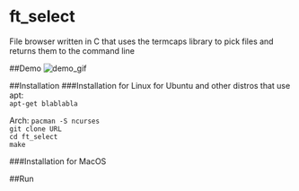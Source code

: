 # ft_select
File browser written in C that uses the termcaps library to pick files and returns them to the command line

##Demo
![demo_gif]()

##Installation
###Installation for Linux
for Ubuntu and other distros that use apt:  
`apt-get blablabla` 

Arch:
`pacman -S ncurses`  
`git clone URL`  
`cd ft_select`  
`make`  

###Installation for MacOS

##Run


